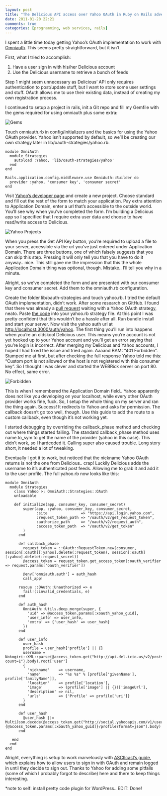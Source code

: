 ```yaml
---
layout: post
title: "The Delicious API access over Yahoo OAuth in Ruby on Rails adventure"
date: 2011-01-20 22:21
comments: true
categories: [programming, web services, rails]
---
```


I spent a little time today getting Yahoo’s OAuth implementation to work with [Omniauth](https://github.com/intridea/omniauth). This seems pretty straightforward, but it isn’t.

First, what I tried to accomplish:

<!-- more -->

1. Have a user sign in with his/her Delicious account
2. Use the Delicious username to retrieve a bunch of feeds

Step 1 might seem unnecessary as Delicious’ API only requires authentication to post/update stuff, but I want to store some user settings and stuff. OAuth allows me to use their existing data, instead of creating my own registration process.

I continued to setup a project in rails, init a Git repo and fill my Gemfile with the gems required for using omniauth plus some extra:

![Gems](/images/media/yahoodelicious/gems.png)

Touch omniauth.rb in config/initializers and the basics for using the Yahoo OAuth provider. Yahoo isn’t supported by default, so we’ll be creating our own strategy later in lib/oauth-strategies/yahoo.rb.

    module OmniAuth
      module Strategies
        autoload :Yahoo, 'lib/oauth-strategies/yahoo'
      end
    end
 
    Rails.application.config.middleware.use OmniAuth::Builder do
      provider :yahoo, 'consumer key', 'consumer secret'
    end

Visit [Yahoo’s developer page](http://developer.apps.yahoo.com/projects) and create a new project. Choose standard and fill out the rest of the form to match your application. Pay extra attention to Application Domain, enter a url that’s accessible to the outside world. You’ll see why when you’ve completed the form. I’m building a Delicious app so I specified that I require extra user data and choose to have read/write access to Delicious.

![Yahoo Projects](/images/media/yahoodelicious/YahooProjects.png)

When you press the Get API Key button, you’re required to upload a file to your server, accessible via the url you’ve just entered under Application Domain. There are three buttons, one of which falsely suggests that you can skip this step. Pressing it will only tell you that you have to do it anyway.. nice. This still gave me the impression that this the whole Application Domain thing was optional, though. Mistake.. I’ll tell you why in a minute.

Alright, so we’ve completed the form and are presented with our consumer key and consumer secret. Add them to the omniauth.rb configuration.

Create the folder lib/oauth-strategies and touch yahoo.rb. I tried the default OAuth implementation, didn’t work. After some research on GitHub. I found that there was already a [pull request](http://developer.apps.yahoo.com/projects) waiting with a Yahoo OAuth strategy, neato. Paste [the code](https://github.com/xxx/omniauth/raw/490fb8334c0f45310b669d791925bcd32edb175c/oa-oauth/lib/omniauth/strategies/yahoo.rb) into your yahoo.rb strategy file. At this point I was pretty confident that this wouldn’t be a hassle after all. Run bundle install and start your server. Now visit the yahoo auth url at [http://localhost:3000/auth/yahoo](http://localhost:3000/auth/yahoo). The first thing you’ll run into happens when you’re an oldskool Delicious user. This means you’re account is not yet hooked up to your Yahoo account and you’ll get an error saying that you’re login is incorrect. After merging my Delicious and Yahoo accounts, I hoped I had fixed the issue and tried again. Aaaand BAM: “401 Forbidden”. Stumped me at first, but after checking the full response Yahoo told me this: “Custom port is not allowed or the host is not registered with this consumer key”. So I thought I was clever and started the WEBRick server on port 80. No effect, same error.

![Forbidden](/images/media/yahoodelicious/Forbidden.png)

This is when I remembered the Application Domain field.. Yahoo apparently does not like you developing on your localhost, while every other OAuth provider works fine, fuck. So, I setup the whole thing on my server and ran the thing again. Success! It redirects to Yahoo and asks for permission. The callback doesn’t go too well, though. Use this guide to add the route to a custom callback, even though it’s not working yet.

I started debugging by overriding the callback_phase method and checking out where things started failing. The standard callback_phase method uses name.to_sym to get the name of the provider (yahoo in this case). This didn’t work, so I hardcoded it. Calling super also caused trouble. Long story short, it needed a lot of tweaking.

Eventually I got it to work, but noticed that the nickname Yahoo OAuth returns is not the one from Delicious.. crap! Luckily Delicious adds the username to it’s authenticated post feeds. Allowing me to grab it and add it to the user profile. The full yahoo.rb now looks like this:

    module OmniAuth
      module Strategies
        class Yahoo >; OmniAuth::Strategies::OAuth       
        unloadable       

        def initialize(app, consumer_key, consumer_secret)         
            super(app, :yahoo, consumer_key, consumer_secret,               
                  :site               => "https://api.login.yahoo.com",
                  :request_token_path => "/oauth/v2/get_request_token",
                  :authorize_path     => "/oauth/v2/request_auth",
                  :access_token_path  => "/oauth/v2/get_token"
            )
          end
     
          def callback_phase
            request_token = ::OAuth::RequestToken.new(consumer, session[:oauth][:yahoo].delete(:request_token), session[:oauth][:yahoo].delete(:request_secret))
            @access_token = request_token.get_access_token(:oauth_verifier => request.params['oauth_verifier'])
     
            @env['omniauth.auth'] = auth_hash
            call_app!
     
          rescue ::OAuth::Unauthorized => e
            fail!(:invalid_credentials, e)
          end
     
          def auth_hash
            OmniAuth::Utils.deep_merge(super, {
              'uid' => @access_token.params[:xoauth_yahoo_guid],
              'user_info' => user_info,
              'extra' => {'user_hash' => user_hash}
            })
          end
     
          def user_info
            user_hash
            profile = user_hash['profile'] || {}
            username = Nokogiri::XML::parse(@access_token.get("http://api.del.icio.us/v2/posts/recent?count=1").body).root['user']
            {
              'nickname'    => username,
              'name'        => "%s %s" % [profile['givenName'], profile['familyName']],
              'location'    => profile['location'],
              'image'       => (profile['image'] || {})['imageUrl'],
              'description' => nil,
              'urls'        => {'Profile' => profile['uri']}
            }
          end
     
          def user_hash
            @user_hash ||= MultiJson.decode(@access_token.get("http://social.yahooapis.com/v1/user/#{@access_token.params[:xoauth_yahoo_guid]}/profile?format=json").body)
          end
     
       end
      end
    end

Alright, everything is setup to work marvelously with [ASCIIcast’s guide](http://asciicasts.com/episodes/241-simple-omniauth), which explains how to allow users to sign in with OAuth and remain logged in until they decide to sign out. Thanks to Yahoo for adding some pitfalls (some of which I probably forgot to describe) here and there to keep things interesting.

*note to self: install pretty code plugin for WordPress.. EDIT: Done!

